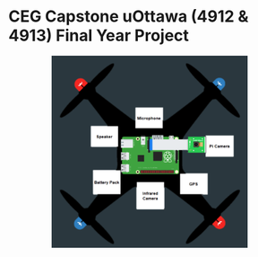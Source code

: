 # CEG Capstone uOttawa (4912 &amp; 4913) Final Year Project

<p align="center">
  <img src="assets/Logo.png?raw=true" width="350" title="Capstone Logo">
</p>
